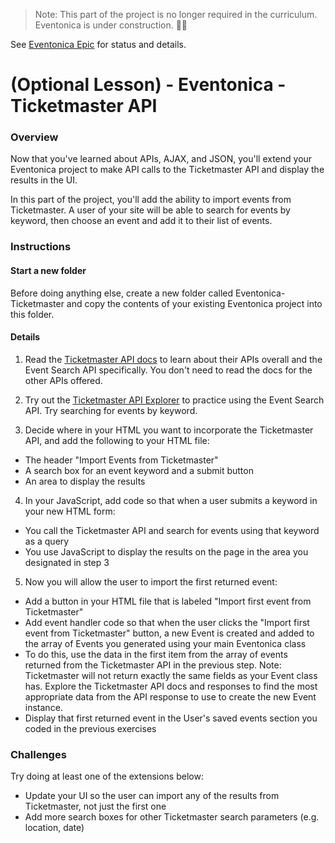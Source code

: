 > Note: This part of the project is no longer required in the curriculum. Eventonica is under construction. 👷‍♀️

See [Eventonica Epic](https://github.com/Difmo/curriculum/issues/1296) for status and details.

# (Optional Lesson) - Eventonica - Ticketmaster API

### Overview

Now that you've learned about APIs, AJAX, and JSON, you'll extend your Eventonica project to make API calls to the Ticketmaster API and display the results in the UI.

In this part of the project, you'll add the ability to import events from Ticketmaster. A user of your site will be able to search for events by keyword, then choose an event and add it to their list of events.

### Instructions

#### Start a new folder

Before doing anything else, create a new folder called Eventonica-Ticketmaster and copy the contents of your existing Eventonica project into this folder.

#### Details

1. Read the [Ticketmaster API docs](https://developer.ticketmaster.com/products-and-docs/apis/discovery-api/v2/) to learn about their APIs overall and the Event Search API specifically. You don't need to read the docs for the other APIs offered.

2. Try out the [Ticketmaster API Explorer](https://developer.ticketmaster.com/api-explorer/v2/) to practice using the Event Search API. Try searching for events by keyword.

3. Decide where in your HTML you want to incorporate the Ticketmaster API, and add the following to your HTML file:

- The header "Import Events from Ticketmaster"
- A search box for an event keyword and a submit button
- An area to display the results

4. In your JavaScript, add code so that when a user submits a keyword in your new HTML form:

- You call the Ticketmaster API and search for events using that keyword as a query
- You use JavaScript to display the results on the page in the area you designated in step 3

5. Now you will allow the user to import the first returned event:

- Add a button in your HTML file that is labeled "Import first event from Ticketmaster"
- Add event handler code so that when the user clicks the "Import first event from Ticketmaster" button, a new Event is created and added to the array of Events you generated using your main Eventonica class
- To do this, use the data in the first item from the array of events returned from the Ticketmaster API in the previous step. Note: Ticketmaster will not return exactly the same fields as your Event class has. Explore the Ticketmaster API docs and responses to find the most appropriate data from the API response to use to create the new Event instance.
- Display that first returned event in the User's saved events section you coded in the previous exercises

### Challenges

Try doing at least one of the extensions below:

- Update your UI so the user can import any of the results from Ticketmaster, not just the first one
- Add more search boxes for other Ticketmaster search parameters (e.g. location, date)
